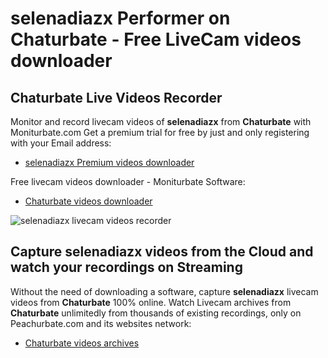 # selenadiazx Performer on Chaturbate - Free LiveCam videos downloader

## Chaturbate Live Videos Recorder

Monitor and record livecam videos of **selenadiazx** from **Chaturbate** with Moniturbate.com
Get a premium trial for free by just and only registering with your Email address:
* [selenadiazx Premium videos downloader](https://moniturbate.com/request-demo-licence-key.html)

Free livecam videos downloader - Moniturbate Software:
* [Chaturbate videos downloader](https://moniturbate.com/moniturbate-download-software.html)

![selenadiazx livecam videos recorder](https://peachurnet.com/templates/moniturbate-software.png)


## Capture selenadiazx videos from the Cloud and watch your recordings on Streaming

Without the need of downloading a software, capture **selenadiazx** livecam videos from **Chaturbate** 100% online.
Watch Livecam archives from **Chaturbate** unlimitedly from thousands of existing recordings, only on Peachurbate.com and its websites network:
* [Chaturbate videos archives](https://peachurnet.com/)